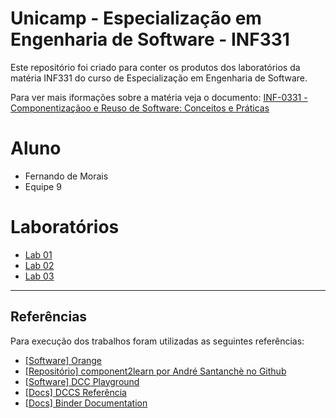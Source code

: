 # Unicamp - Especialização em Engenharia de Software - INF331

Este repositório foi criado para conter os produtos dos laboratórios da matéria INF331 do curso de Especialização em Engenharia de Software.

Para ver mais iformações sobre a matéria veja o documento:
[INF-0331 - Componentizaçãoo e Reuso de Software: Conceitos e Práticas](https://ic.unicamp.br/wp-content/uploads/2019/10/INF-0331-Componentiza%C3%A7%C3%A3o-e-Reuso-de-Software-Conceitos-e-Pr%C3%A1ticas.pdf)

# Aluno

- Fernando de Morais
- Equipe 9

# Laboratórios

- [Lab 01](lab01/)
- [Lab 02](lab02/)
- [Lab 03](lab03/)

---

## Referências

Para execução dos trabalhos foram utilizadas as seguintes referências:

- [[Software] Orange](https://orange.biolab.si/)
- [[Repositório] component2learn por André Santanchè no Github](https://github.com/santanche/component2learn)
- [[Software] DCC Playground](https://santanche.github.io/component2learn/labs/02-data-flow_messages/notebooks/messages/dccs/playground/)
- [[Docs] DCCS Referência](https://ds4h.org/harena-space/src/adonisjs/public/dccs/)
- [[Docs] Binder Documentation](https://mybinder.readthedocs.io/en/latest/index.html)
